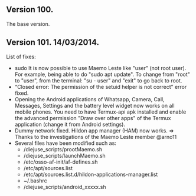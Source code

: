 ## Version 100.
The base version.
## Version 101. 14/03/2014.
List of fixes:
- sudo
  It is now possible to use Maemo Leste like "user" (not root user). For example, being able to do "sudo apt update". To change from "root" to "user", from the terminal: "su - user" and "exit" to go back to root.
- “Closed error: The permission of the setuid helper is not correct” error fixed.
- Opening the Android applications of Whatsapp, Camera, Call, Messages, Settings and the battery level widget now works on all mobile phones. You need to have Termux-api apk installed and enable the advanced permission "Draw over other apps" of the Termux application (change it from Android settings).
- Dummy network fixed. Hildon app manager (HAM) now works.
  => Thanks to the investigations of the Maemo Leste member @arno11
- Several files have been modified such as:
  - /diejuse_scripts/prootMaemo.sh
  - /diejuse_scripts/launchMaemo.sh
  - /etc/osso-af-init/af-defines.sh
  - /etc/apt/sources.list
  - /etc/apt/sources.list.d/hildon-applications-manager.list
  - ~/.bashrc
  - /diejuse_scripts/android_xxxxx.sh
 
